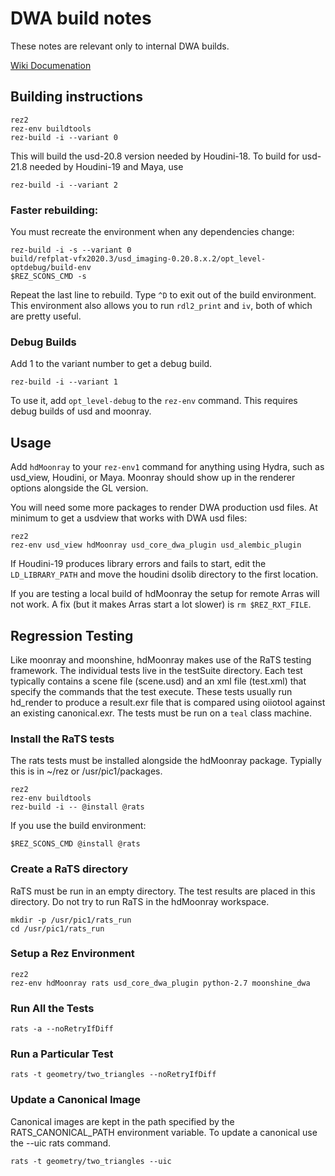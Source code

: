 # DWA build notes
These notes are relevant only to internal DWA builds.

[Wiki Documenation](http://mydw.dreamworks.net/display/MOONRAY/Hydra)

## Building instructions
    rez2
    rez-env buildtools
    rez-build -i --variant 0

This will build the usd-20.8 version needed by Houdini-18. To build for usd-21.8 needed by Houdini-19
and Maya, use

    rez-build -i --variant 2

### Faster rebuilding:

You must recreate the environment when any dependencies change:

    rez-build -i -s --variant 0
    build/refplat-vfx2020.3/usd_imaging-0.20.8.x.2/opt_level-optdebug/build-env
    $REZ_SCONS_CMD -s

Repeat the last line to rebuild. Type `^D` to exit out of the build environment. This environment also
allows you to run `rdl2_print` and `iv`, both of which are pretty useful.

### Debug Builds

Add 1 to the variant number to get a debug build.

    rez-build -i --variant 1

To use it, add `opt_level-debug` to the `rez-env` command. This requires debug builds of usd and moonray.

## Usage

Add `hdMoonray` to your `rez-env1` command for anything using Hydra, such as
usd_view, Houdini, or Maya.  Moonray should show up in the renderer options alongside
the GL version.

You will need some more packages to render DWA production usd files. At minimum to
get a usdview that works with DWA usd files:

    rez2
    rez-env usd_view hdMoonray usd_core_dwa_plugin usd_alembic_plugin

If Houdini-19 produces library errors and fails to start, edit the `LD_LIBRARY_PATH` and move the
houdini dsolib directory to the first location.

If you are testing a local build of hdMoonray the setup for remote Arras will not
work. A fix (but it makes Arras start a lot slower) is `rm $REZ_RXT_FILE`.

## Regression Testing

Like moonray and moonshine, hdMoonray makes use of the RaTS testing framework.
The individual tests live in the testSuite directory.  Each test typically contains
a scene file (scene.usd) and an xml file (test.xml) that specify the commands
that the test execute.  These tests usually run hd_render to produce a result.exr
file that is compared using oiiotool against an existing canonical.exr.  The tests must
be run on a `teal` class machine.

### Install the RaTS tests

The rats tests must be installed alongside the hdMoonray package. Typially this is in ~/rez
or /usr/pic1/packages.

    rez2
    rez-env buildtools
    rez-build -i -- @install @rats

If you use the build environment:

    $REZ_SCONS_CMD @install @rats

### Create a RaTS directory

RaTS must be run in an empty directory.  The test results are placed in this directory.
Do not try to run RaTS in the hdMoonray workspace.

    mkdir -p /usr/pic1/rats_run
    cd /usr/pic1/rats_run

### Setup a Rez Environment

    rez2
    rez-env hdMoonray rats usd_core_dwa_plugin python-2.7 moonshine_dwa

### Run All the Tests

    rats -a --noRetryIfDiff

### Run a Particular Test

    rats -t geometry/two_triangles --noRetryIfDiff

### Update a Canonical Image

Canonical images are kept in the path specified by the RATS_CANONICAL_PATH
environment variable.  To update a canonical use the --uic rats command.

    rats -t geometry/two_triangles --uic
